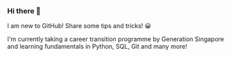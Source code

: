 ### Hi there 👋

<!--
**KenNeo1997/KenNeo1997** is a ✨ _special_ ✨ repository because its `README.md` (this file) appears on your GitHub profile.

Here are some ideas to get you started:

- 🔭 I’m currently working on ...
- 🌱 I’m currently learning ...
- 👯 I’m looking to collaborate on ...
- 🤔 I’m looking for help with ...
- 💬 Ask me about ...
- 📫 How to reach me: ...
- 😄 Pronouns: ...
- ⚡ Fun fact: ...
--> 
I am new to GitHub! Share some tips and tricks! 😀

I'm currently taking a career transition programme by Generation Singapore and learning fundamentals in Python, SQL, Git and many more!
